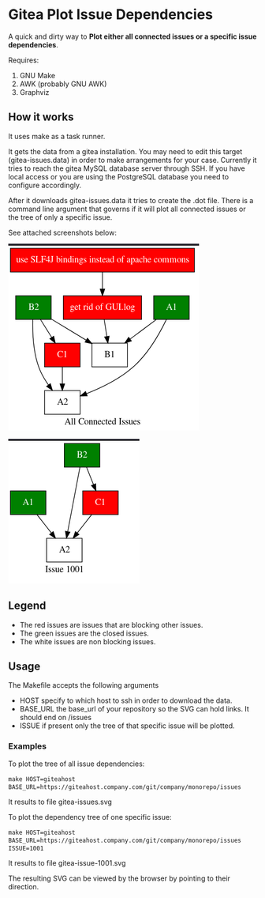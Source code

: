# Gitea Plot Issue Dependencies

A quick and dirty way to **Plot either all connected issues or a specific issue dependencies**.

Requires:

1. GNU Make
1. AWK (probably GNU AWK)
1. Graphviz

## How it works

It uses make as a task runner.

It gets the data from a gitea installation. You may need to edit this
target (gitea-issues.data) in order to make arrangements for your case. 
Currently it tries to reach the gitea MySQL database server through SSH.  If
you have local access or you are using the PostgreSQL database you
need to configure accordingly.

After it downloads gitea-issues.data it tries to create the .dot file. There
is a command line argument that governs if it will plot all connected issues
or the tree of only a specific issue.

See attached screenshots below:

![All Connected Issues](img/all-connected-issues.png)

![One Specific Issue](img/one-specific-issue.png)

## Legend

* The red issues are issues that are blocking other issues.
* The green issues are the closed issues.
* The white issues are non blocking issues.

## Usage

The Makefile accepts the following arguments

* HOST specify to which host to ssh in order to download the data.
* BASE_URL the base_url of your repository so the SVG can hold links. It should end on /issues
* ISSUE if present only the tree of that specific issue will be plotted.

### Examples

To plot the tree of all issue dependencies:

```
make HOST=giteahost BASE_URL=https://giteahost.company.com/git/company/monorepo/issues
```

It results to file gitea-issues.svg

To plot the dependency tree of one specific issue:

```
make HOST=giteahost BASE_URL=https://giteahost.company.com/git/company/monorepo/issues ISSUE=1001
```

It results to file gitea-issue-1001.svg

The resulting SVG can be viewed by the browser by pointing to their direction.
